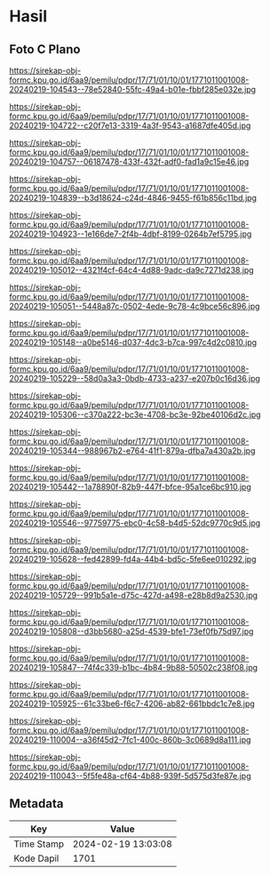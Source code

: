 # Hasil

## Foto C Plano

https://sirekap-obj-formc.kpu.go.id/6aa9/pemilu/pdpr/17/71/01/10/01/1771011001008-20240219-104543--78e52840-55fc-49a4-b01e-fbbf285e032e.jpg

https://sirekap-obj-formc.kpu.go.id/6aa9/pemilu/pdpr/17/71/01/10/01/1771011001008-20240219-104722--c20f7e13-3319-4a3f-9543-a1687dfe405d.jpg

https://sirekap-obj-formc.kpu.go.id/6aa9/pemilu/pdpr/17/71/01/10/01/1771011001008-20240219-104757--06187478-433f-432f-adf0-fad1a9c15e46.jpg

https://sirekap-obj-formc.kpu.go.id/6aa9/pemilu/pdpr/17/71/01/10/01/1771011001008-20240219-104839--b3d18624-c24d-4846-9455-f61b856c11bd.jpg

https://sirekap-obj-formc.kpu.go.id/6aa9/pemilu/pdpr/17/71/01/10/01/1771011001008-20240219-104923--1e166de7-2f4b-4dbf-8199-0264b7ef5795.jpg

https://sirekap-obj-formc.kpu.go.id/6aa9/pemilu/pdpr/17/71/01/10/01/1771011001008-20240219-105012--4321f4cf-64c4-4d88-9adc-da9c7271d238.jpg

https://sirekap-obj-formc.kpu.go.id/6aa9/pemilu/pdpr/17/71/01/10/01/1771011001008-20240219-105051--5448a87c-0502-4ede-9c78-4c9bce56c896.jpg

https://sirekap-obj-formc.kpu.go.id/6aa9/pemilu/pdpr/17/71/01/10/01/1771011001008-20240219-105148--a0be5146-d037-4dc3-b7ca-997c4d2c0810.jpg

https://sirekap-obj-formc.kpu.go.id/6aa9/pemilu/pdpr/17/71/01/10/01/1771011001008-20240219-105229--58d0a3a3-0bdb-4733-a237-e207b0c16d36.jpg

https://sirekap-obj-formc.kpu.go.id/6aa9/pemilu/pdpr/17/71/01/10/01/1771011001008-20240219-105306--c370a222-bc3e-4708-bc3e-92be40106d2c.jpg

https://sirekap-obj-formc.kpu.go.id/6aa9/pemilu/pdpr/17/71/01/10/01/1771011001008-20240219-105344--988967b2-e764-41f1-879a-dfba7a430a2b.jpg

https://sirekap-obj-formc.kpu.go.id/6aa9/pemilu/pdpr/17/71/01/10/01/1771011001008-20240219-105442--1a78890f-82b9-447f-bfce-95a1ce6bc910.jpg

https://sirekap-obj-formc.kpu.go.id/6aa9/pemilu/pdpr/17/71/01/10/01/1771011001008-20240219-105546--97759775-ebc0-4c58-b4d5-52dc9770c9d5.jpg

https://sirekap-obj-formc.kpu.go.id/6aa9/pemilu/pdpr/17/71/01/10/01/1771011001008-20240219-105628--fed42899-fd4a-44b4-bd5c-5fe6ee010292.jpg

https://sirekap-obj-formc.kpu.go.id/6aa9/pemilu/pdpr/17/71/01/10/01/1771011001008-20240219-105729--991b5a1e-d75c-427d-a498-e28b8d9a2530.jpg

https://sirekap-obj-formc.kpu.go.id/6aa9/pemilu/pdpr/17/71/01/10/01/1771011001008-20240219-105808--d3bb5680-a25d-4539-bfe1-73ef0fb75d97.jpg

https://sirekap-obj-formc.kpu.go.id/6aa9/pemilu/pdpr/17/71/01/10/01/1771011001008-20240219-105847--74f4c339-b1bc-4b84-9b88-50502c238f08.jpg

https://sirekap-obj-formc.kpu.go.id/6aa9/pemilu/pdpr/17/71/01/10/01/1771011001008-20240219-105925--61c33be6-f6c7-4206-ab82-661bbdc1c7e8.jpg

https://sirekap-obj-formc.kpu.go.id/6aa9/pemilu/pdpr/17/71/01/10/01/1771011001008-20240219-110004--a36f45d2-7fc1-400c-860b-3c0689d8a111.jpg

https://sirekap-obj-formc.kpu.go.id/6aa9/pemilu/pdpr/17/71/01/10/01/1771011001008-20240219-110043--5f5fe48a-cf64-4b88-939f-5d575d3fe87e.jpg


## Metadata

| Key        | Value               |
| ---------- | ------------------- |
| Time Stamp | 2024-02-19 13:03:08 |
| Kode Dapil | 1701                |



